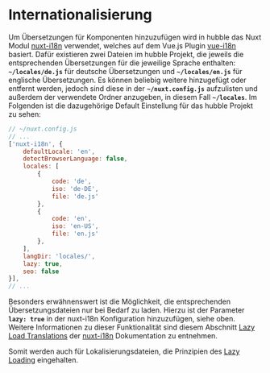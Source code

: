 # Internationalisierung

Um Übersetzungen für Komponenten hinzuzufügen wird in hubble das Nuxt Modul
[nuxt-i18n](https://i18n.nuxtjs.org/) verwendet, welches auf dem Vue.js Plugin
[vue-i18n](https://kazupon.github.io/vue-i18n/) basiert. Dafür existieren zwei Dateien
im hubble Projekt, die jeweils die entsprechenden Übersetzungen für die jeweilige Sprache
enthalten: __`~/locales/de.js`__ für deutsche Übersetzungen und __`~/locales/en.js`__ für
englische Übersetzungen. Es können beliebig weitere hinzugefügt oder entfernt werden, jedoch sind
diese in der __`~/nuxt.config.js`__ aufzulisten und außerdem der verwendete Ordner anzugeben, in diesem
Fall __`~/locales`__. Im Folgenden ist die dazugehörige Default Einstellung für das hubble Projekt zu sehen: 

``` js
// ~/nuxt.config.js
// ...
['nuxt-i18n', {
    defaultLocale: 'en',
    detectBrowserLanguage: false,
    locales: [
        {
            code: 'de',
            iso: 'de-DE',
            file: 'de.js'
        },
        {
            code: 'en',
            iso: 'en-US',
            file: 'en.js'
        },
    ],
    langDir: 'locales/',
    lazy: true,
    seo: false
}],
// ...
```

Besonders erwähnenswert ist die Möglichkeit, die entsprechenden Übersetzungsdateien nur bei Bedarf zu laden. Hierzu ist der Parameter __`lazy: true`__ in der nuxt-i18n Konfiguration hinzuzufügen, siehe oben. Weitere Informationen zu dieser Funktionalität sind diesem Abschnitt [Lazy Load Translations](https://i18n.nuxtjs.org/lazy-load-translations.html) der [nuxt-i18n](https://i18n.nuxtjs.org/) Dokumentation zu entnehmen. 

Somit werden auch für Lokalisierungsdateien, die Prinzipien des [Lazy Loading](/pwa/architectureanddataflow/lazyloading.md) eingehalten.

